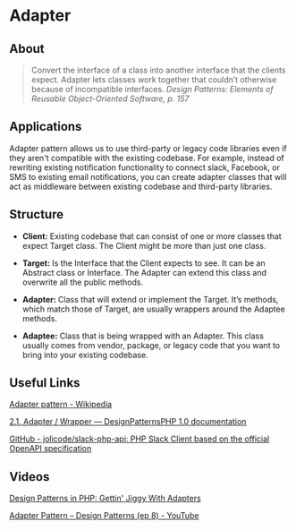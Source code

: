 # Adapter

## About

> Convert the interface of a class into another interface that the clients expect. Adapter lets classes work together that couldn’t otherwise because of incompatible interfaces.
> *Design Patterns: Elements of Reusable Object-Oriented Software, p. 157*

## Applications

Adapter pattern allows us to use third-party or legacy code libraries even if they aren't compatible with the existing codebase. For example, instead of rewriting existing notification functionality to connect slack, Facebook, or SMS to existing email notifications, you can create adapter classes that will act as middleware between existing codebase and third-party libraries.

## Structure

* **Client:** Existing codebase that can consist of one or more classes that expect Target class. The Client might be more than just one class.

* **Target:** Is the Interface that the Client expects to see. It can be an 
Abstract class or Interface. The Adapter can extend this class and overwrite all the public methods.

* **Adapter:** Class that will extend or implement the Target. It’s methods, which match those of Target, are usually wrappers around the Adaptee methods.

* **Adaptee:** Class that is being wrapped with an Adapter. This class usually comes from vendor, package, or legacy code that you want to bring into your existing codebase.


## Useful Links

[Adapter pattern - Wikipedia](https://en.wikipedia.org/wiki/Adapter_pattern)

[2.1. Adapter / Wrapper — DesignPatternsPHP 1.0 documentation](https://designpatternsphp.readthedocs.io/en/latest/Structural/Adapter/README.html)

[GitHub - jolicode/slack-php-api: PHP Slack Client based on the official OpenAPI specification](https://github.com/jolicode/slack-php-api)


## Videos

[Design Patterns in PHP: Gettin' Jiggy With Adapters](https://laracasts.com/series/design-patterns-in-php/episodes/2)

[Adapter Pattern – Design Patterns (ep 8) - YouTube](https://www.youtube.com/watch?v=2PKQtcJjYvc)

